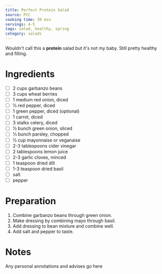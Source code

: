 ```yaml
---
title: Perfect Protein Salad
source: PCC
cooking time: 30 min
servings: 4-5
tags: salad, healthy, spring
category: salads
---
```


Wouldn't call this a **protein** salad but it's not my baby. Still pretty healthy and filling.

Ingredients
===========

* [ ] 2 cups garbanzo beans
* [ ] 3 cups wheat berries
* [ ] 1 medium red onion, diced
* [ ] 1⁄2 red pepper, diced
* [ ] 1 green pepper, diced (optional)
* [ ] 1 carrot, diced
* [ ] 3 stalks celery, diced
* [ ] 1⁄2 bunch green onion, sliced
* [ ] 1⁄3 bunch parsley, chopped
* [ ] 1⁄2 cup mayonnaise or veganaise
* [ ] 2-3 tablespoons cider vinegar
* [ ] 2 tablespoons lemon juice
* [ ] 2-3 garlic cloves, minced
* [ ] 1 teaspoon dried dill
* [ ] 1-3 teaspoon dried basil
* [ ] salt
* [ ] pepper

Preparation
===========
1. Combine garbanzo beans through green onion.
2. Make dressing by combining mayo through basil.
3. Add dressing to bean mixture and combine well.
4. Add salt and pepper to taste.

Notes
=====

Any personal annotations and advises go here
